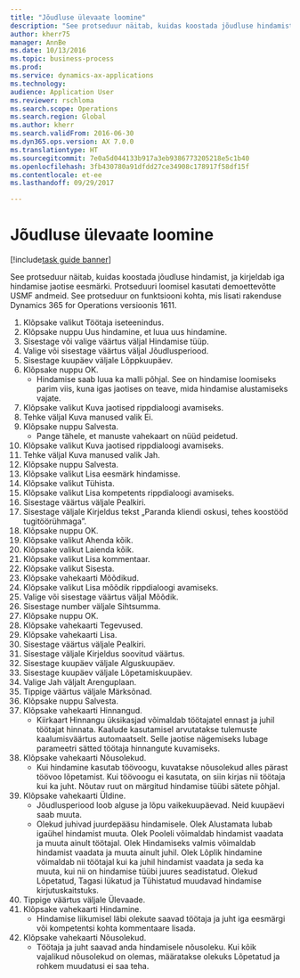 ```yaml
--- 
title: "Jõudluse ülevaate loomine"
description: "See protseduur näitab, kuidas koostada jõudluse hindamist, ja kirjeldab iga hindamise jaotise eesmärki."
author: kherr75
manager: AnnBe
ms.date: 10/13/2016
ms.topic: business-process
ms.prod: 
ms.service: dynamics-ax-applications
ms.technology: 
audience: Application User
ms.reviewer: rschloma
ms.search.scope: Operations
ms.search.region: Global
ms.author: kherr
ms.search.validFrom: 2016-06-30
ms.dyn365.ops.version: AX 7.0.0
ms.translationtype: HT
ms.sourcegitcommit: 7e0a5d044133b917a3eb9386773205218e5c1b40
ms.openlocfilehash: 3fb430780a91dfdd27ce34908c178917f58df15f
ms.contentlocale: et-ee
ms.lasthandoff: 09/29/2017

---
```

# <a name="create-a-performance-review"></a>Jõudluse ülevaate loomine

[!include[task guide banner](../../includes/task-guide-banner.md)]

See protseduur näitab, kuidas koostada jõudluse hindamist, ja kirjeldab iga hindamise jaotise eesmärki. Protseduuri loomisel kasutati demoettevõtte USMF andmeid. See protseduur on funktsiooni kohta, mis lisati rakenduse Dynamics 365 for Operations versioonis 1611.

1. Klõpsake valikut Töötaja iseteenindus.
2. Klõpsake nuppu Uus hindamine, et luua uus hindamine.
3. Sisestage või valige väärtus väljal Hindamise tüüp.
4. Valige või sisestage väärtus väljal Jõudlusperiood.
5. Sisestage kuupäev väljale Lõppkuupäev.
6. Klõpsake nuppu OK.
    * Hindamise saab luua ka malli põhjal. See on hindamise loomiseks parim viis, kuna igas jaotises on teave, mida hindamise alustamiseks vajate.  
7. Klõpsake valikut Kuva jaotised rippdialoogi avamiseks.
8. Tehke väljal Kuva manused valik Ei.
9. Klõpsake nuppu Salvesta.
    * Pange tähele, et manuste vahekaart on nüüd peidetud.  
10. Klõpsake valikut Kuva jaotised rippdialoogi avamiseks.
11. Tehke väljal Kuva manused valik Jah.
12. Klõpsake nuppu Salvesta.
13. Klõpsake valikut Lisa eesmärk hindamisse.
14. Klõpsake valikut Tühista.
15. Klõpsake valikut Lisa kompetents rippdialoogi avamiseks.
16. Sisestage väärtus väljale Pealkiri.
17. Sisestage väljale Kirjeldus tekst „Paranda kliendi oskusi, tehes koostööd tugitöörühmaga”.
18. Klõpsake nuppu OK.
19. Klõpsake valikut Ahenda kõik.
20. Klõpsake valikut Laienda kõik.
21. Klõpsake valikut Lisa kommentaar.
22. Klõpsake valikut Sisesta.
23. Klõpsake vahekaarti Mõõdikud.
24. Klõpsake valikut Lisa mõõdik rippdialoogi avamiseks.
25. Valige või sisestage väärtus väljal Mõõdik.
26. Sisestage number väljale Sihtsumma.
27. Klõpsake nuppu OK.
28. Klõpsake vahekaarti Tegevused.
29. Klõpsake vahekaarti Lisa.
30. Sisestage väärtus väljale Pealkiri.
31. Sisestage väljale Kirjeldus soovitud väärtus.
32. Sisestage kuupäev väljale Alguskuupäev.
33. Sisestage kuupäev väljale Lõpetamiskuupäev.
34. Valige Jah väljalt Arenguplaan.
35. Tippige väärtus väljale Märksõnad.
36. Klõpsake nuppu Salvesta.
37. Klõpsake vahekaarti Hinnangud.
    * Kiirkaart Hinnangu üksikasjad võimaldab töötajatel ennast ja juhil töötajat hinnata. Kaalude kasutamisel arvutatakse tulemuste kaalumisväärtus automaatselt.    Selle jaotise nägemiseks lubage parameetri sätted töötaja hinnangute kuvamiseks.  
38. Klõpsake vahekaarti Nõusolekud.
    * Kui hindamine kasutab töövoogu, kuvatakse nõusolekud alles pärast töövoo lõpetamist. Kui töövoogu ei kasutata, on siin kirjas nii töötaja kui ka juht. Nõutav ruut on märgitud hindamise tüübi sätete põhjal.  
39. Klõpsake vahekaarti Üldine.
    * Jõudlusperiood loob alguse ja lõpu vaikekuupäevad. Neid kuupäevi saab muuta.  
    * Olekud juhivad juurdepääsu hindamisele. Olek Alustamata lubab igaühel hindamist muuta. Olek Pooleli võimaldab hindamist vaadata ja muuta ainult töötajal. Olek Hindamiseks valmis võimaldab hindamist vaadata ja muuta ainult juhil. Olek Lõplik hindamine võimaldab nii töötajal kui ka juhil hindamist vaadata ja seda ka muuta, kui nii on hindamise tüübi juures seadistatud. Olekud Lõpetatud, Tagasi lükatud ja Tühistatud muudavad hindamise kirjutuskaitstuks.  
40. Tippige väärtus väljale Ülevaade.
41. Klõpsake vahekaarti Hindamine.
    * Hindamise liikumisel läbi olekute saavad töötaja ja juht iga eesmärgi või kompetentsi kohta kommentaare lisada.  
42. Klõpsake vahekaarti Nõusolekud.
    * Töötaja ja juht saavad anda hindamisele nõusoleku. Kui kõik vajalikud nõusolekud on olemas, määratakse olekuks Lõpetatud ja rohkem muudatusi ei saa teha.  



